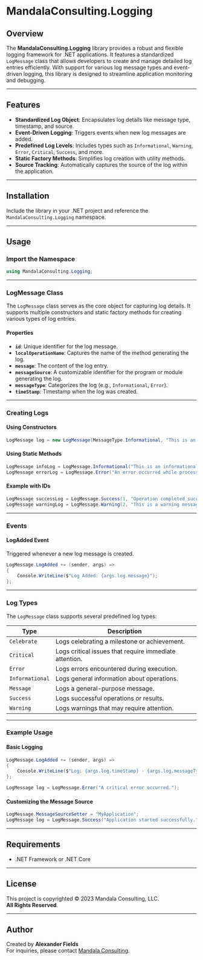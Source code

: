 # MandalaConsulting.Logging

## Overview

The **MandalaConsulting.Logging** library provides a robust and flexible logging framework for .NET applications. It features a standardized `LogMessage` class that allows developers to create and manage detailed log entries efficiently. With support for various log message types and event-driven logging, this library is designed to streamline application monitoring and debugging.

---

## Features

- **Standardized Log Object**: Encapsulates log details like message type, timestamp, and source.
- **Event-Driven Logging**: Triggers events when new log messages are added.
- **Predefined Log Levels**: Includes types such as `Informational`, `Warning`, `Error`, `Critical`, `Success`, and more.
- **Static Factory Methods**: Simplifies log creation with utility methods.
- **Source Tracking**: Automatically captures the source of the log within the application.

---

## Installation

Include the library in your .NET project and reference the `MandalaConsulting.Logging` namespace.

---

## Usage

### Import the Namespace

```csharp
using MandalaConsulting.Logging;
```

---

### LogMessage Class

The `LogMessage` class serves as the core object for capturing log details. It supports multiple constructors and static factory methods for creating various types of log entries.

#### Properties

- **`id`**: Unique identifier for the log message.
- **`localOperationName`**: Captures the name of the method generating the log.
- **`message`**: The content of the log entry.
- **`messageSource`**: A customizable identifier for the program or module generating the log.
- **`messageType`**: Categorizes the log (e.g., `Informational`, `Error`).
- **`timeStamp`**: Timestamp when the log was created.

---

### Creating Logs

#### Using Constructors

```csharp
LogMessage log = new LogMessage(MessageType.Informational, "This is an informational message.");
```

#### Using Static Methods

```csharp
LogMessage infoLog = LogMessage.Informational("This is an informational message.");
LogMessage errorLog = LogMessage.Error("An error occurred while processing the request.");
```

#### Example with IDs

```csharp
LogMessage successLog = LogMessage.Success(1, "Operation completed successfully.");
LogMessage warningLog = LogMessage.Warning(2, "This is a warning message.");
```

---

### Events

#### LogAdded Event

Triggered whenever a new log message is created.

```csharp
LogMessage.LogAdded += (sender, args) =>
{
    Console.WriteLine($"Log Added: {args.log.message}");
};
```

---

### Log Types

The `LogMessage` class supports several predefined log types:

| Type             | Description                                 |
|------------------|---------------------------------------------|
| `Celebrate`      | Logs celebrating a milestone or achievement. |
| `Critical`       | Logs critical issues that require immediate attention. |
| `Error`          | Logs errors encountered during execution.   |
| `Informational`  | Logs general information about operations.  |
| `Message`        | Logs a general-purpose message.             |
| `Success`        | Logs successful operations or results.      |
| `Warning`        | Logs warnings that may require attention.   |

---

### Example Usage

#### Basic Logging

```csharp
LogMessage.LogAdded += (sender, args) =>
{
    Console.WriteLine($"Log: {args.log.timeStamp} - {args.log.messageType} - {args.log.message}");
};

LogMessage log = LogMessage.Error("A critical error occurred.");
```

#### Customizing the Message Source

```csharp
LogMessage.MessageSourceSetter = "MyApplication";
LogMessage log = LogMessage.Success("Application started successfully.");
```

---

## Requirements

- .NET Framework or .NET Core

---

## License

This project is copyrighted © 2023 Mandala Consulting, LLC.  
**All Rights Reserved**.

---

## Author

Created by **Alexander Fields**  
For inquiries, please contact [Mandala Consulting](https://mandalaconsulting.com).
